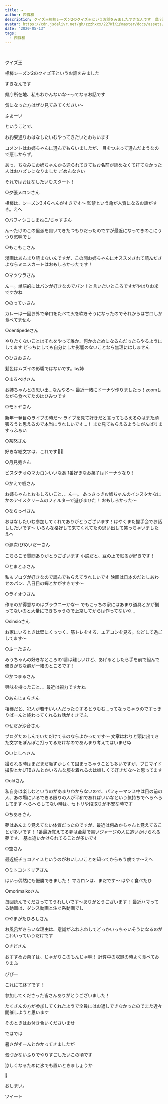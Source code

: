 ```yaml
---
title: ⇢
author: 西條和
description: クイズ王相棒シーズン2のクイズ王というお話をみましたすきなんです　県庁所在地、私もわかんないな〜ってなるお話です気になった方はぜひ見てみて...
avatar: https://cdn.jsdelivr.net/gh/zzzhxxx/227WiKi@master/docs/assets/photo/avatar/nagomi.jpg
date: "2020-05-13"
tags:
  - 西條和
---
```




  ﻿











クイズ王











相棒シーズン2のクイズ王というお話をみました











すきなんです　










県庁所在地、私もわかんないな〜ってなるお話です











気になった方はぜひ見てみてください〜


















ふぁーい





























ということで、


お約束通りおはなしたいむやってきたいとおもいます
















コメントはお姉ちゃんに選んでもらいましたが、
目をつぶって選んだようなので悪しからず。






あっ、ちなみにお姉ちゃんから送られてきてもお名前が読めなくて打てなかった人はおハズレになりました
ごめんなさい


















それではおはなしたいむスタート！

















○夕張メロンさん

相棒は、シーズン3.4らへんがすきです〜
監禁という亀が人質になるお話がすき。えへ


○パフィシコしまねこ/じゃすさん

ん〜たけのこの里派を貫いてきたつもりだったのですが最近になってきのこにうつり気味でし


○もこもこさん

漫画はあんまり読まないんですが、この間お姉ちゃんにオススメされて読んださよならミニスカートはおもしろかったです！


○マツウラさん

んー。単語的にはパンが好きなのでパン！と言いたいところですがやはりお米ですかね


○のってぃさん

カレーは一回お外で辛口をたべて火を吹きそうになったのでそれからは甘口しか食べてません


○centipedeさん

やりたくないことはそれをやって誰か、何かのためになるんだったらやるようにしてます
どっちにしても自分にしか影響のないことなら無理にはしません




○ひさおさん

髪色はムズイの影響ではないです。by姉



○まるぺけさん

お姉ちゃんとの思い出…なんやろ〜
最近一緒にドーナツ作りましたっ！zoomしながら食べてたのはひみつです


○モトヤさん

新年一発目のライブの時だ〜
ライブを見て好きだと言ってもらえるのはまた頑張ろうと思えるので本当にうれしいです…！
また見てもらえるようにがんばりますっふぁい


○茶怒さん

好きな絵文字は、これです🙌🏻


○月見兎さん

ピスタチオのマカロンいいなあ
1番好きなお菓子はドーナツなり！


○かえで楓さん

お姉ちゃんとおもしろいこと、、んー。
あっさっきお姉ちゃんのインスタかなにかのアイスクリームのフィルターで遊びまひた！
おもしろかった〜


○ならっぺさん

おはなしたいむ参加してくれてありがとうございます！はやくまた握手会でお話ししたいです〜
いろんな格好して来てくれてたの思い出して笑っちゃいましたえへ


○源次/びめいだーさん

こちらこそ質問ありがとうございます
小説だと、豆の上で眠るが好きです！


○とまとふさん

私もブログが好きなので読んでもらえてうれしいです
映画は日本のだとしあわせのパン、八日目の蟬とかがすきです〜


○ライオウさん

作るのが得意なのはブラウニーかな〜
でもこっちの家にはあまり道具とかが揃ってないのと大量にできちゃうので上京してからは作ってないや…


○sinsioさん

お家にいるときは壁にくっつく、筋トレをする、エアコンを見る。などして過ごしてます〜


○ふーたさん

みうちゃんの好きなところの1番は難しいけど、あげるとしたら手を前で組んで俯きがちな癖が一緒のところです！


○かつまるさん

興味を持ったこと、、最近は視力ですかね


○あんじぇらさん

相棒だと、犯人が若干いい人だったりするとうむむ…ってなっちゃうのですっきりぱーんと終わってくれるお話がすきでふ


○せだか沙音さん

ブログたのしんでいただけてるのならよかったです〜
文章はわりと頭に出てきた文字をぽんぽこ打ってるだけなのであんまり考えてはいませぬ


○いにしへさん

撮られる時はまだまだ恥ずかしくて固まっちゃうことも多いですが、ブロマイド撮影とかUTBさんとかいろんな服を着れるのは嬉しくて好きだな〜と思ってます


○oldさん

私自身は楽しむというのがあまりわからないので、パフォーマンス中は目の前の人、あの場にいるできる限りの人が平和であればいいなという気持ちでへらへらしてます
へらへらしてない時は、セトリや段取りが不安な時です


○ちあきさん

夢はあんまり覚えてない体質だったのですが、最近は何故かちゃんと覚えてることが多いです！
1番最近覚えてる夢は金髪で黒いジャージの人に追いかけられる夢です、
基本追いかけられてることが多いです


○空さん

最近板チョコアイスというのがおいしいことを知ってからもう虜です〜えへ


○ミトコンドリアさん

はいっ偶然にも優勝できました！
マカロンは、まだです〜
はやく食べたひ


○morimaikoさん

毎回読んでくださっててうれしいです〜ありがとうございます！
最近ハマってる動画は、ダンス動画と注ぐ系動画でし


○やまがたひろしさん

お風呂がきらいな理由は、意識がふわふわしてどっかいっちゃいそうになるのがこわいっていうだけです


○きどさん

おすすめお菓子は、じゃがりこのもんじゃ味！
計算中の収録の時よく食べておりまふ

















ぴぴー











これにて終了です！












参加してくださった皆さんありがとうございました！













たくさんの方が参加してくれたようで全員にはお返しできなかったのでまた近々開催しようと思います



そのときはお付き合いくださいませ













ではでは














暑さがずーんとかかってきましたが






気づかないふりでやりすごしたいこの頃です

















涼しくなるために氷でも置いときましょうか











🧊
























おしまい。


ツイート




